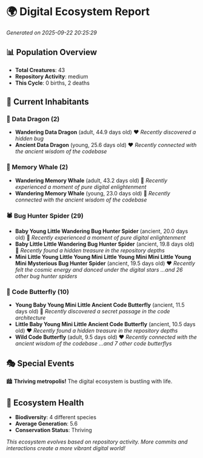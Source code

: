 # 🌍 Digital Ecosystem Report
*Generated on 2025-09-22 20:25:29*

## 📊 Population Overview
- **Total Creatures**: 43
- **Repository Activity**: medium
- **This Cycle**: 0 births, 2 deaths

## 👥 Current Inhabitants

### 🐉 Data Dragon (2)
- **Wandering Data Dragon** (adult, 44.9 days old) ❤️
  *Recently discovered a hidden bug*
- **Ancient Data Dragon** (young, 25.6 days old) ❤️
  *Recently connected with the ancient wisdom of the codebase*

### 🐋 Memory Whale (2)
- **Wandering Memory Whale** (adult, 43.2 days old) 💛
  *Recently experienced a moment of pure digital enlightenment*
- **Wandering Memory Whale** (young, 23.0 days old) 💚
  *Recently connected with the ancient wisdom of the codebase*

### 🕷️ Bug Hunter Spider (29)
- **Baby Young Little Wandering Bug Hunter Spider** (ancient, 20.0 days old) 💛
  *Recently experienced a moment of pure digital enlightenment*
- **Baby Little Little Wandering Bug Hunter Spider** (ancient, 19.8 days old) 💛
  *Recently found a hidden treasure in the repository depths*
- **Mini Little Young Little Young Mini Little Young Mini Mini Little Young Mini Mysterious Bug Hunter Spider** (ancient, 19.5 days old) ❤️
  *Recently felt the cosmic energy and danced under the digital stars*
  *...and 26 other bug hunter spiders*

### 🦋 Code Butterfly (10)
- **Young Baby Young Mini Little Ancient Code Butterfly** (ancient, 11.5 days old) 💛
  *Recently discovered a secret passage in the code architecture*
- **Little Baby Young Mini Little Ancient Code Butterfly** (ancient, 10.5 days old) ❤️
  *Recently found a hidden treasure in the repository depths*
- **Wild Code Butterfly** (adult, 9.5 days old) ❤️
  *Recently connected with the ancient wisdom of the codebase*
  *...and 7 other code butterflys*

## 🎭 Special Events

🏙️ **Thriving metropolis!** The digital ecosystem is bustling with life.

## 🔬 Ecosystem Health
- **Biodiversity**: 4 different species
- **Average Generation**: 5.6
- **Conservation Status**: Thriving

*This ecosystem evolves based on repository activity. More commits and interactions create a more vibrant digital world!*